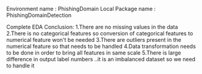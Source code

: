 Environment name : PhishingDomain
Local Package name : PhishingDomainDetection

Complete EDA Conclusion:
1.There are no missing values in the data
2.There is no categorical features so conversion of categorical features to numerical feature won't be needed
3.There are outliers present in the numerical feature so that needs to be handled
4.Data transformation needs to be done in order to bring all features in same scale
5.There is large difference in output label numbers ..it is an imbalanced dataset so we need to handle it